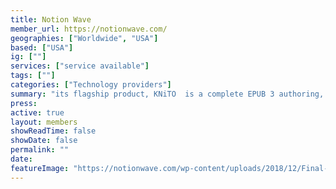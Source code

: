 ```yaml
---
title: Notion Wave
member_url: https://notionwave.com/
geographies: ["Worldwide", "USA"]
based: ["USA"]
ig: [""] 
services: ["service available"] 
tags: [""]
categories: ["Technology providers"]
summary: "its flagship product, KNiTO  is a complete EPUB 3 authoring, publishing, sales, and reader solution. KNiTO Store is a dedicated EPUB 3 book shop."
press:
active: true
layout: members
showReadTime: false
showDate: false
permalink: ""
date: 
featureImage: "https://notionwave.com/wp-content/uploads/2018/12/Final-NW-logo.png"
---
```

